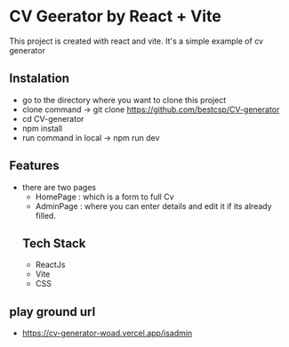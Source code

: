 # CV Geerator by React + Vite

This project is created with react and  vite. It's a simple example of cv generator

## Instalation
- go  to the directory where you want to clone this project
- clone command -> git clone https://github.com/bestcsp/CV-generator
- cd  CV-generator
- npm install
- run command in local -> npm run dev
## Features
- there are two pages
    -    HomePage  : which is a form to full Cv
    -    AdminPage : where you can enter details and edit it if its already filled.
    ## Tech Stack
    -   ReactJs
    -   Vite
    -   CSS

## play ground url
-  https://cv-generator-woad.vercel.app/isadmin